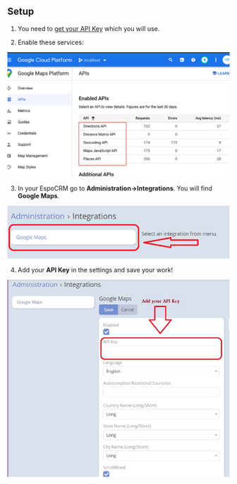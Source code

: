 ## Setup

1. You need to [get your API Key](https://developers.google.com/maps/documentation/places/web-service/get-api-key) which you will use.

2. Enable these services:

![Google Maps Services](../../images/extensions/ebla-map-plus/services.jpg ':size=800')

3. In your EspoCRM go to **Administration->Integrations**. You will find **Google Maps**.

![Integrations](../../images/extensions/ebla-map-plus/integrations.jpg ':size=500')

4. Add your **API Key** in the settings and save your work!

![API Key](../../images/extensions/ebla-map-plus/google-maps.jpg ':size=600')
